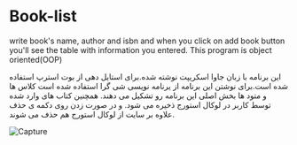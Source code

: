 # Book-list
write book's name, author and isbn and when you click on add book button you'll see the table with information you entered. This program is object oriented(OOP)

این برنامه با زبان جاوا اسکریپت نوشته شده.برای استایل دهی از بوت استرپ استفاده شده است.برای نوشتن این برنامه از یرنامه نویسی شی گرا استفاده شده است
کلاس ها و متود ها بخش اصلی این برنامه رو تشکیل می دهند. همچنین کتاب های وارد شده توسط کاربر در لوکال استورج ذخیره می شود. و در صورت زدن روی دکمه ی حذف علاوه بر سایت از لوکال استورج هم حذف می شوند. 

![Capture](https://user-images.githubusercontent.com/97600210/180788898-a63a7680-8b3c-4ca0-9274-1b2057bcad9f.PNG)

